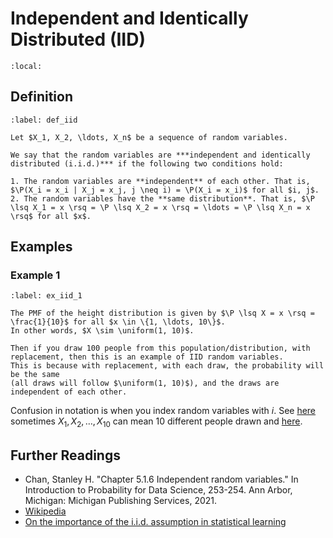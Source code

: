 # Independent and Identically Distributed (IID)

```{contents}
:local:
```

## Definition

```{prf:definition} Independent and Identically Distributed (IID)
:label: def_iid

Let $X_1, X_2, \ldots, X_n$ be a sequence of random variables.

We say that the random variables are ***independent and identically distributed (i.i.d.)*** if the following two conditions hold:

1. The random variables are **independent** of each other. That is, $\P(X_i = x_i | X_j = x_j, j \neq i) = \P(X_i = x_i)$ for all $i, j$.
2. The random variables have the **same distribution**. That is, $\P \lsq X_1 = x \rsq = \P \lsq X_2 = x \rsq = \ldots = \P \lsq X_n = x \rsq$ for all $x$.
```

## Examples

### Example 1

```{prf:example} Example 1
:label: ex_iid_1

The PMF of the height distribution is given by $\P \lsq X = x \rsq = \frac{1}{10}$ for all $x \in \{1, \ldots, 10\}$.
In other words, $X \sim \uniform(1, 10)$.

Then if you draw 100 people from this population/distribution, with replacement, then this is an example of IID random variables.
This is because with replacement, with each draw, the probability will be the same
(all draws will follow $\uniform(1, 10)$), and the draws are independent of each other.
```

Confusion in notation is when you index random variables with $i$. See
[here](https://stats.stackexchange.com/questions/200741/let-random-variables-x-1-dots-x-n-be-a-iid-random-sample-from-fx-wha)
sometimes $X_1, X_2, \ldots, X_{10}$ can mean 10 different people drawn and
[here](https://stats.stackexchange.com/questions/141416/example-of-sample-x-1-x-2-ldots-x-n?rq=1).

## Further Readings

-   Chan, Stanley H. "Chapter 5.1.6 Independent random variables." In
    Introduction to Probability for Data Science, 253-254. Ann Arbor, Michigan:
    Michigan Publishing Services, 2021.
-   [Wikipedia](https://en.wikipedia.org/wiki/Independent_and_identically_distributed_random_variables)
-   [On the importance of the i.i.d. assumption in statistical learning](https://stats.stackexchange.com/questions/213464/on-the-importance-of-the-i-i-d-assumption-in-statistical-learning)
